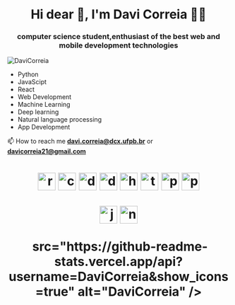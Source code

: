 <h1 align="center">Hi dear 👋, I'm Davi Correia 👨‍💻</h1>
<h3 align="center">computer science student,enthusiast of the best web and mobile development technologies</h3>
<p align="left"> <img src="https://komarev.com/ghpvc/?username=DaviCorreia" alt="DaviCorreia" /> </p>

- Python
- JavaScipt
- React
- Web Development
- Machine Learning
- Deep learning
- Natural language processing
- App Development

📫 How to reach me **davi.correia@dcx.ufpb.br** or **davicorreia21@gmail.com** 

<h1 align="center"><img src="https://konpa.github.io/devicon/devicon.git/icons/react/react-original-wordmark.svg" alt="react" width="40" height="40"/> <img src="https://konpa.github.io/devicon/devicon.git/icons/css3/css3-original-wordmark.svg" alt="css3" width="40" height="40"/> <img src="https://konpa.github.io/devicon/devicon.git/icons/django/django-original.svg" alt="django" width="40" height="40"/> <img src="https://konpa.github.io/devicon/devicon.git/icons/docker/docker-original-wordmark.svg" alt="docker" width="40" height="40"/> <img src="https://konpa.github.io/devicon/devicon.git/icons/html5/html5-original-wordmark.svg" alt="html5" width="40" height="40"/> <img src="https://konpa.github.io/devicon/devicon.git/icons/typescript/typescript-original.svg" alt="typescript" width="40" height="40"/> <img src="https://konpa.github.io/devicon/devicon.git/icons/postgresql/postgresql-original-wordmark.svg" alt="postgresql" width="40" height="40"/> <img src="https://konpa.github.io/devicon/devicon.git/icons/python/python-original-wordmark.svg" alt="python" width="40" height="40"/></p><p align="center"> <img
src="https://konpa.github.io/devicon/devicon.git/icons/javascript/javascript-original.svg" alt="javascript" width="40" height="40"/> <img 
src="https://konpa.github.io/devicon/devicon.git/icons/nodejs/nodejs-original-wordmark.svg" alt="nodejs" width="40" height="40"/></p><p align="center"> <img </h1>
src="https://github-readme-stats.vercel.app/api?username=DaviCorreia&show_icons=true" alt="DaviCorreia" /> </p>






























<!--
**DaviCorreia/DaviCorreia** is a ✨ _special_ ✨ repository because its `README.md` (this file) appears on your GitHub profile.

Here are some ideas to get you started:

- 🔭 I’m currently working on ...
- 🌱 I’m currently learning ...
- 👯 I’m looking to collaborate on ...
- 🤔 I’m looking for help with ...
- 💬 Ask me about ...
- 📫 How to reach me: ...
- 😄 Pronouns: ...
- ⚡ Fun fact: ...
-->
